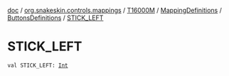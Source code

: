 [doc](../../../../index.md) / [org.snakeskin.controls.mappings](../../../index.md) / [T16000M](../../index.md) / [MappingDefinitions](../index.md) / [ButtonsDefinitions](index.md) / [STICK_LEFT](./-s-t-i-c-k_-l-e-f-t.md)

# STICK_LEFT

`val STICK_LEFT: `[`Int`](https://kotlinlang.org/api/latest/jvm/stdlib/kotlin/-int/index.html)